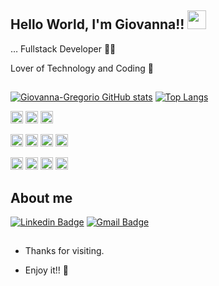 ## Hello World, I'm Giovanna!! <img src=https://github.com/TheDudeThatCode/TheDudeThatCode/blob/master/Assets/Earth.gif width="30">
 
… Fullstack Developer 👩‍💻
 
Lover of Technology and Coding 💓
 
##

[![Giovanna-Gregorio GitHub stats](https://github-readme-stats.vercel.app/api?username=Giovanna-Gregorio&theme=dracula)](https://github.com/Giovanna-Gregorio/github-readme-stats)
[![Top Langs](https://github-readme-stats.vercel.app/api/top-langs/?username=Giovanna-gregorio&layout=compact&theme=dracula)](https://github.com/Giovanna-Gregorio/github-readme-stats)

<code><img height="20" src="https://img.shields.io/badge/C%23-239120?style=for-the-badge&logo=c-sharp&logoColor=white"></code> 
<code><img height="20" src="https://img.shields.io/badge/PHP-777BB4?style=for-the-badge&logo=php&logoColor=white"></code> 
<code><img height="20" src="https://img.shields.io/badge/JavaScript-323330?style=for-the-badge&logo=javascript&logoColor=F7DF1E"></code>

<code><img height="20" src="https://img.shields.io/badge/HTML-239120?style=for-the-badge&logo=html5&logoColor=white"></code>
<code><img height="20" src="https://img.shields.io/badge/CSS-239120?&style=for-the-badge&logo=css3&logoColor=white"></code>
<code><img height="20" src="https://img.shields.io/badge/Postman-FF6C37?style=for-the-badge&logo=Postman&logoColor=white"></code>
<code><img height="20" src="https://img.shields.io/badge/Git-F05032?style=for-the-badge&logo=git&logoColor=white"></code>

<code><img height="20" src="https://img.shields.io/badge/PostgreSQL-316192?style=for-the-badge&logo=postgresql&logoColor=white"></code> 
<code><img height="20" src="https://img.shields.io/badge/MySQL-00000F?style=for-the-badge&logo=mysql&logoColor=white"></code>
<code><img height="20" src="https://img.shields.io/badge/MongoDB-4EA94B?style=for-the-badge&logo=mongodb&logoColor=white"></code> 
<code><img height="20" src="https://img.shields.io/badge/Oracle-F80000?style=for-the-badge&logo=Oracle&logoColor=white"></code> 


## About me 
[![Linkedin Badge](https://img.shields.io/badge/-LinkedIn-blue?style=flat-square&logo=Linkedin&logoColor=white&link=https://www.linkedin.com/in/giovanna-greg%C3%B3rio-guimar%C3%A3es-927293181/)](https://www.linkedin.com/in/giovanna-greg%C3%B3rio-guimar%C3%A3es-927293181/)
[![Gmail Badge](https://img.shields.io/badge/Gmail-D14836?style=flat-square&logo=gmail&logoColor=white)](mailto:giovanna.gregorio14@gmail.com)

##

- Thanks for visiting. 
 
- Enjoy it!! 🤖
